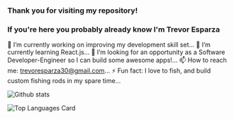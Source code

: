 ### Thank you for visiting my repository!
### If you're here you probably already know I'm Trevor Esparza


🔭 I’m currently working on improving my development skill set...
🌱 I’m currently learning React.js...
👯 I’m looking for an opportunity as a Software Developer-Engineer so I can build some awesome apps!...
📫 How to reach me: trevoresparza30@gmail.com...
⚡ Fun fact: I love to fish, and build custom fishing rods in my spare time...

![Github stats](https://github-readme-stats.vercel.app/api?username=esptrev&theme=highcontrast&show_icons=true&count_private=true)

![Top Languages Card](https://github-readme-stats.vercel.app/api/top-langs/?username=esptrev)
